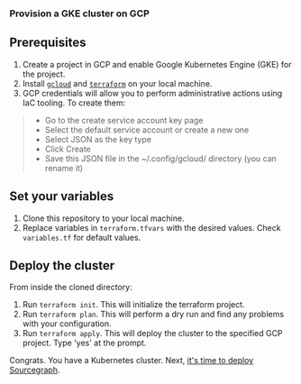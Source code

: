 ### Provision a GKE cluster on GCP

## Prerequisites

1. Create a project in GCP and enable Google Kubernetes Engine (GKE) for the project.
2. Install [`gcloud`](https://cloud.google.com/sdk/docs/install) and [`terraform`](https://developer.hashicorp.com/terraform/tutorials/aws-get-started/install-cli) on your local machine.
3. GCP credentials will allow you to perform administrative actions using IaC tooling. To create them:

> - Go to the create service account key page
> - Select the default service account or create a new one
> - Select JSON as the key type
> - Click Create
> - Save this JSON file in the ~/.config/gcloud/ directory (you can rename it)

## Set your variables

1. Clone this repository to your local machine.
2. Replace variables in `terraform.tfvars` with the desired values. Check `variables.tf` for default values.

## Deploy the cluster

From inside the cloned directory:

1. Run `terraform init`. This will initialize the terraform project.
2. Run `terraform plan`. This will perform a dry run and find any problems with your configuration.
3. Run `terraform apply`. This will deploy the cluster to the specified GCP project. Type 'yes' at the prompt.

Congrats. You have a Kubernetes cluster. Next, [it's time to deploy Sourcegraph](https://docs.sourcegraph.com/admin/deploy/kubernetes/configure).
